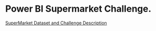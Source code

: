 # Power BI Supermarket Challenge.

[SuperMarket Dataset and Challenge Description](https://www.workout-wednesday.com/pbi-2022-w27/)